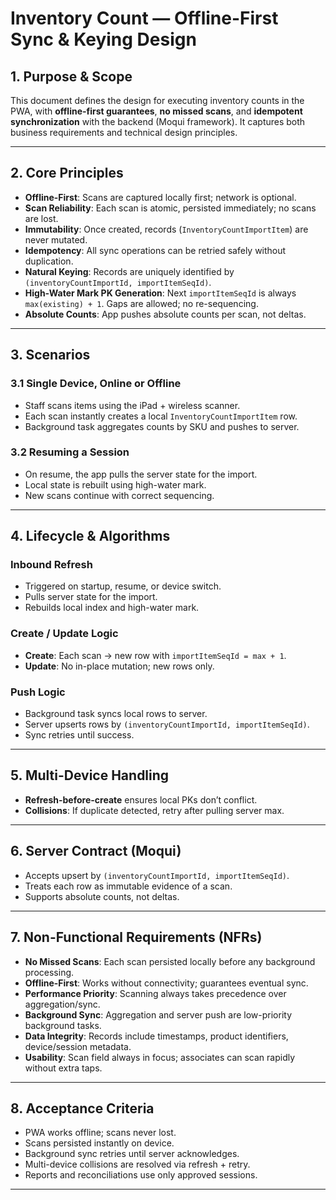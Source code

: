 # Inventory Count — Offline-First Sync & Keying Design

## 1. Purpose & Scope

This document defines the design for executing inventory counts in the PWA, with **offline-first guarantees**, **no missed scans**, and **idempotent synchronization** with the backend (Moqui framework). It captures both business requirements and technical design principles.

---

## 2. Core Principles

* **Offline-First**: Scans are captured locally first; network is optional.
* **Scan Reliability**: Each scan is atomic, persisted immediately; no scans are lost.
* **Immutability**: Once created, records (`InventoryCountImportItem`) are never mutated.
* **Idempotency**: All sync operations can be retried safely without duplication.
* **Natural Keying**: Records are uniquely identified by `(inventoryCountImportId, importItemSeqId)`.
* **High-Water Mark PK Generation**: Next `importItemSeqId` is always `max(existing) + 1`. Gaps are allowed; no re-sequencing.
* **Absolute Counts**: App pushes absolute counts per scan, not deltas.

---

## 3. Scenarios

### 3.1 Single Device, Online or Offline

* Staff scans items using the iPad + wireless scanner.
* Each scan instantly creates a local `InventoryCountImportItem` row.
* Background task aggregates counts by SKU and pushes to server.

### 3.2 Resuming a Session

* On resume, the app pulls the server state for the import.
* Local state is rebuilt using high-water mark.
* New scans continue with correct sequencing.

---

## 4. Lifecycle & Algorithms

### Inbound Refresh

* Triggered on startup, resume, or device switch.
* Pulls server state for the import.
* Rebuilds local index and high-water mark.

### Create / Update Logic

* **Create**: Each scan → new row with `importItemSeqId = max + 1`.
* **Update**: No in-place mutation; new rows only.

### Push Logic

* Background task syncs local rows to server.
* Server upserts rows by `(inventoryCountImportId, importItemSeqId)`.
* Sync retries until success.

---

## 5. Multi-Device Handling

* **Refresh-before-create** ensures local PKs don’t conflict.
* **Collisions**: If duplicate detected, retry after pulling server max.

---

## 6. Server Contract (Moqui)

* Accepts upsert by `(inventoryCountImportId, importItemSeqId)`.
* Treats each row as immutable evidence of a scan.
* Supports absolute counts, not deltas.

---

## 7. Non-Functional Requirements (NFRs)

* **No Missed Scans**: Each scan persisted locally before any background processing.
* **Offline-First**: Works without connectivity; guarantees eventual sync.
* **Performance Priority**: Scanning always takes precedence over aggregation/sync.
* **Background Sync**: Aggregation and server push are low-priority background tasks.
* **Data Integrity**: Records include timestamps, product identifiers, device/session metadata.
* **Usability**: Scan field always in focus; associates can scan rapidly without extra taps.

---

## 8. Acceptance Criteria

* PWA works offline; scans never lost.
* Scans persisted instantly on device.
* Background sync retries until server acknowledges.
* Multi-device collisions are resolved via refresh + retry.
* Reports and reconciliations use only approved sessions.

---
